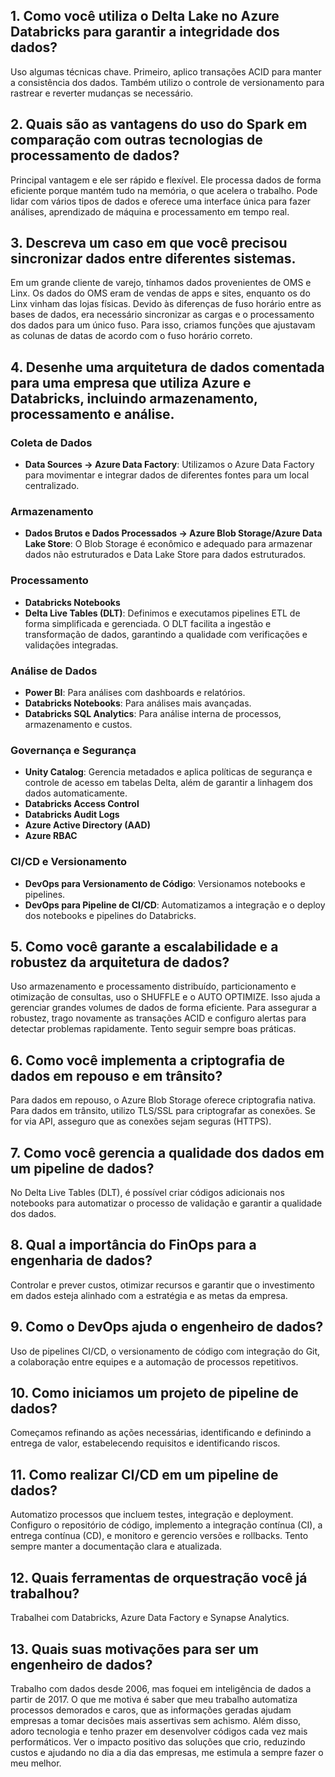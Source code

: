 ## 1. Como você utiliza o Delta Lake no Azure Databricks para garantir a integridade dos dados?

Uso algumas técnicas chave. Primeiro, aplico transações ACID para manter a consistência dos dados. Também utilizo o controle de versionamento para rastrear e reverter mudanças se necessário. 

## 2. Quais são as vantagens do uso do Spark em comparação com outras tecnologias de processamento de dados?

Principal vantagem e ele ser rápido e flexível. Ele processa dados de forma eficiente porque mantém tudo na memória, o que acelera o trabalho. Pode lidar com vários tipos de dados e oferece uma interface única para fazer análises, aprendizado de máquina e processamento em tempo real.

## 3. Descreva um caso em que você precisou sincronizar dados entre diferentes sistemas.

Em um grande cliente de varejo, tínhamos dados provenientes de OMS e Linx. Os dados do OMS eram de vendas de apps e sites, enquanto os do Linx vinham das lojas físicas. Devido às diferenças de fuso horário entre as bases de dados, era necessário sincronizar as cargas e o processamento dos dados para um único fuso. Para isso, criamos funções que ajustavam as colunas de datas de acordo com o fuso horário correto.

## 4. Desenhe uma arquitetura de dados comentada para uma empresa que utiliza Azure e Databricks, incluindo armazenamento, processamento e análise.

### Coleta de Dados
- **Data Sources -> Azure Data Factory**: Utilizamos o Azure Data Factory para movimentar e integrar dados de diferentes fontes para um local centralizado.

### Armazenamento
- **Dados Brutos e Dados Processados -> Azure Blob Storage/Azure Data Lake Store**: O Blob Storage é econômico e adequado para armazenar dados não estruturados e Data Lake Store para dados estruturados.

### Processamento
- **Databricks Notebooks**
- **Delta Live Tables (DLT)**: Definimos e executamos pipelines ETL de forma simplificada e gerenciada. O DLT facilita a ingestão e transformação de dados, garantindo a qualidade com verificações e validações integradas.

### Análise de Dados
- **Power BI**: Para análises com dashboards e relatórios.
- **Databricks Notebooks**: Para análises mais avançadas.
- **Databricks SQL Analytics**: Para análise interna de processos, armazenamento e custos.

### Governança e Segurança
- **Unity Catalog**: Gerencia metadados e aplica políticas de segurança e controle de acesso em tabelas Delta, além de garantir a linhagem dos dados automaticamente.
- **Databricks Access Control**
- **Databricks Audit Logs**
- **Azure Active Directory (AAD)**
- **Azure RBAC**

### CI/CD e Versionamento
- **DevOps para Versionamento de Código**: Versionamos notebooks e pipelines.
- **DevOps para Pipeline de CI/CD**: Automatizamos a integração e o deploy dos notebooks e pipelines do Databricks.

## 5. Como você garante a escalabilidade e a robustez da arquitetura de dados?

Uso armazenamento e processamento distribuído, particionamento e otimização de consultas, uso o SHUFFLE e o AUTO OPTIMIZE. Isso ajuda a gerenciar grandes volumes de dados de forma eficiente. Para assegurar a robustez, trago novamente as transações ACID e configuro alertas para detectar problemas rapidamente. Tento seguir sempre boas práticas.

## 6. Como você implementa a criptografia de dados em repouso e em trânsito?

Para dados em repouso, o Azure Blob Storage oferece criptografia nativa. Para dados em trânsito, utilizo TLS/SSL para criptografar as conexões. Se for via API, asseguro que as conexões sejam seguras (HTTPS).

## 7. Como você gerencia a qualidade dos dados em um pipeline de dados?

No Delta Live Tables (DLT), é possível criar códigos adicionais nos notebooks para automatizar o processo de validação e garantir a qualidade dos dados.

## 8. Qual a importância do FinOps para a engenharia de dados?

Controlar e prever custos, otimizar recursos e garantir que o investimento em dados esteja alinhado com a estratégia e as metas da empresa.

## 9. Como o DevOps ajuda o engenheiro de dados?

Uso de pipelines CI/CD, o versionamento de código com integração do Git, a colaboração entre equipes e a automação de processos repetitivos.

## 10. Como iniciamos um projeto de pipeline de dados?

Começamos refinando as ações necessárias, identificando e definindo a entrega de valor, estabelecendo requisitos e identificando riscos.

## 11. Como realizar CI/CD em um pipeline de dados?

Automatizo processos que incluem testes, integração e deployment. Configuro o repositório de código, implemento a integração contínua (CI), a entrega contínua (CD), e monitoro e gerencio versões e rollbacks. Tento sempre manter a documentação clara e atualizada.

## 12. Quais ferramentas de orquestração você já trabalhou?

Trabalhei com Databricks, Azure Data Factory e Synapse Analytics.

## 13. Quais suas motivações para ser um engenheiro de dados?

Trabalho com dados desde 2006, mas foquei em inteligência de dados a partir de 2017. O que me motiva é saber que meu trabalho automatiza processos demorados e caros, que as informações geradas ajudam empresas a tomar decisões mais assertivas sem achismo. Além disso, adoro tecnologia e tenho prazer em desenvolver códigos cada vez mais performáticos. Ver o impacto positivo das soluções que crio, reduzindo custos e ajudando no dia a dia das empresas, me estimula a sempre fazer o meu melhor.
